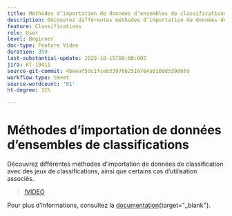 ```yaml
---
title: Méthodes d’importation de données d’ensembles de classifications
description: Découvrez différentes méthodes d’importation de données de classification avec des jeux de classifications, ainsi que certains cas d’utilisation associés.
feature: Classifications
role: User
level: Beginner
doc-type: Feature Video
duration: 359
last-substantial-update: 2025-10-15T00:00:00Z
jira: KT-19411
source-git-commit: 4beeaf5dc1fceb3397662516764a0160d539d6fd
workflow-type: tm+mt
source-wordcount: '51'
ht-degree: 11%

---
```



# Méthodes d’importation de données d’ensembles de classifications

Découvrez différentes méthodes d’importation de données de classification avec des jeux de classifications, ainsi que certains cas d’utilisation associés.

>[!VIDEO](https://video.tv.adobe.com/v/3475826/?learn=on&enablevpops)

Pour plus d’informations, consultez la [documentation](https://experienceleague.adobe.com/fr/docs/analytics/components/classifications/sets/overview){target="_blank"}.
